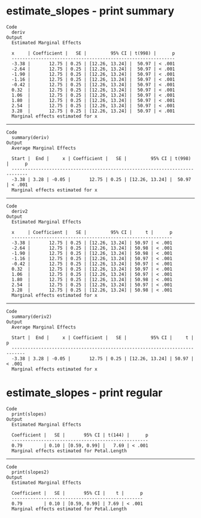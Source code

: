 # estimate_slopes - print summary

    Code
      deriv
    Output
      Estimated Marginal Effects
      
      x     | Coefficient |   SE |         95% CI | t(998) |      p
      -------------------------------------------------------------
      -3.38 |       12.75 | 0.25 | [12.26, 13.24] |  50.97 | < .001
      -2.64 |       12.75 | 0.25 | [12.26, 13.24] |  50.97 | < .001
      -1.90 |       12.75 | 0.25 | [12.26, 13.24] |  50.97 | < .001
      -1.16 |       12.75 | 0.25 | [12.26, 13.24] |  50.97 | < .001
      -0.42 |       12.75 | 0.25 | [12.26, 13.24] |  50.97 | < .001
      0.32  |       12.75 | 0.25 | [12.26, 13.24] |  50.97 | < .001
      1.06  |       12.75 | 0.25 | [12.26, 13.24] |  50.97 | < .001
      1.80  |       12.75 | 0.25 | [12.26, 13.24] |  50.97 | < .001
      2.54  |       12.75 | 0.25 | [12.26, 13.24] |  50.97 | < .001
      3.28  |       12.75 | 0.25 | [12.26, 13.24] |  50.97 | < .001
      Marginal effects estimated for x

---

    Code
      summary(deriv)
    Output
      Average Marginal Effects
      
      Start |  End |     x | Coefficient |   SE |         95% CI | t(998) |      p
      ----------------------------------------------------------------------------
      -3.38 | 3.28 | -0.05 |       12.75 | 0.25 | [12.26, 13.24] |  50.97 | < .001
      Marginal effects estimated for x

---

    Code
      deriv2
    Output
      Estimated Marginal Effects
      
      x     | Coefficient |   SE |         95% CI |     t |      p
      ------------------------------------------------------------
      -3.38 |       12.75 | 0.25 | [12.26, 13.24] | 50.97 | < .001
      -2.64 |       12.75 | 0.25 | [12.26, 13.24] | 50.98 | < .001
      -1.90 |       12.75 | 0.25 | [12.26, 13.24] | 50.98 | < .001
      -1.16 |       12.75 | 0.25 | [12.26, 13.24] | 50.97 | < .001
      -0.42 |       12.75 | 0.25 | [12.26, 13.24] | 50.97 | < .001
      0.32  |       12.75 | 0.25 | [12.26, 13.24] | 50.97 | < .001
      1.06  |       12.75 | 0.25 | [12.26, 13.24] | 50.97 | < .001
      1.80  |       12.75 | 0.25 | [12.26, 13.24] | 50.98 | < .001
      2.54  |       12.75 | 0.25 | [12.26, 13.24] | 50.97 | < .001
      3.28  |       12.75 | 0.25 | [12.26, 13.24] | 50.98 | < .001
      Marginal effects estimated for x

---

    Code
      summary(deriv2)
    Output
      Average Marginal Effects
      
      Start |  End |     x | Coefficient |   SE |         95% CI |     t |      p
      ---------------------------------------------------------------------------
      -3.38 | 3.28 | -0.05 |       12.75 | 0.25 | [12.26, 13.24] | 50.97 | < .001
      Marginal effects estimated for x

# estimate_slopes - print regular

    Code
      print(slopes)
    Output
      Estimated Marginal Effects
      
      Coefficient |   SE |       95% CI | t(144) |      p
      ---------------------------------------------------
      0.79        | 0.10 | [0.59, 0.99] |   7.69 | < .001
      Marginal effects estimated for Petal.Length

---

    Code
      print(slopes2)
    Output
      Estimated Marginal Effects
      
      Coefficient |   SE |       95% CI |    t |      p
      -------------------------------------------------
      0.79        | 0.10 | [0.59, 0.99] | 7.69 | < .001
      Marginal effects estimated for Petal.Length

